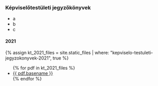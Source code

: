 ### Képviselőtestületi jegyzőkönyvek

* a
* b
* c

#### 2021

{% assign kt_2021_files = site.static_files | where: "kepviselo-testuleti-jegyzokonyvek-2021", true %}
<ul>
{% for pdf in kt_2021_files %}
  <li>
   <a href="{{ pdf.path }}">{{ pdf.basename }}</a>
  </li>
{% endfor %}
</ul>
